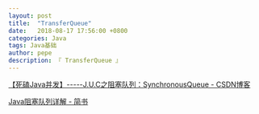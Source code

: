 ```yaml
---
layout: post
title:  "TransferQueue"
date:   2018-08-17 17:56:00 +0800
categories: Java
tags: Java基础
author: pepe
description: 『 TransferQueue 』
---
```




[【死磕Java并发】-----J.U.C之阻塞队列：SynchronousQueue - CSDN博客](https://blog.csdn.net/chenssy/article/details/77371992)

[Java阻塞队列详解 - 简书](https://www.jianshu.com/p/4028efdbfc35)